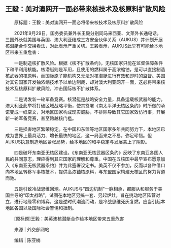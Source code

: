 ## 王毅：美对澳网开一面必带来核技术及核原料扩散风险
　　原标题：王毅：美对澳网开一面必将带来核技术及核原料扩散风险

　　2021年9月29日，国务委员兼外长王毅分别同马来西亚、文莱外长通电话。三国外长就美国与英国、澳大利亚结成三方安全伙伴关系（AUKUS）并计划开展核潜艇合作交换看法，对此表示严重关切。王毅表示，AUKUS此举有可能给本地区带来五重危害：

　　一是制造核扩散风险。根据《核不扩散条约》，无核国家只能在监督保障条件下和平利用核能。核潜艇则是军用，且使用的燃料属于高浓缩铀，是可以直接制造核武器的核原料，而国际原子能机构又无法对核潜艇进行有效和即时的监督。美国对其它国家开发铀浓缩技术予以单边制裁，却对澳大利亚网开一面，这必将带来核技术及核原料扩散风险，冲击国际核不扩散体系。

　　二是诱发新一轮军备竞赛。核潜艇是战略安全力量，具备运载核武器的能力。澳大利亚此举将打破区域战略平衡，使其签署《南太平洋无核区条约》时所做的承诺变成一纸空文，对地区国家构成现实威胁，不排除导致其它国家效仿行事，开展新一轮军备竞赛，甚至跨越核门槛。

　　三是损害地区繁荣稳定。在中国和东盟等地区国家多年共同努力下，本地区已成为世界上最具活力、增长最快的地区，这一局面来之不易，弥足珍惜。但AUKUS执意制造地区紧张局势，给本地区的和平稳定与发展蒙上了阴影。

　　四是破坏东南亚无核区建设。《东南亚无核武器区条约》反映了东南亚各国人民的共同意志，理应得到其它国家的理解和尊重。中国在五核国中最早宣布愿意加入《东南亚无核武器条约》并为此签署议定书。美英不仅不参加，反而以各种借口向本地区转移军事核技术，提供高浓铀核原料，与东盟国家构建无核区的努力背道而驰。

　　五是引致冷战思维回潮。AUKUS与“四边机制”一脉相承，都服从和服务于美国主导的“印太战略”，试图在本地区另搞一套、另起炉灶，旨在挑动地区阵营对立，进行地缘零和博弈，这是逆时代潮流而动，是冷战思维死灰复燃，应当引起本地区各国以及国际社会警惕和抵制。

　　[原标题]王毅：美英澳核潜艇合作给本地区带来五重危害

　　来源 | 外交部网站

　　编辑 | 陈亚楠

